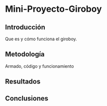 # Mini-Proyecto-Giroboy

## Introducción

Que es y cómo funciona el giroboy.

## Metodología

Armado, código y funcionamiento

## Resultados

## Conclusiones
